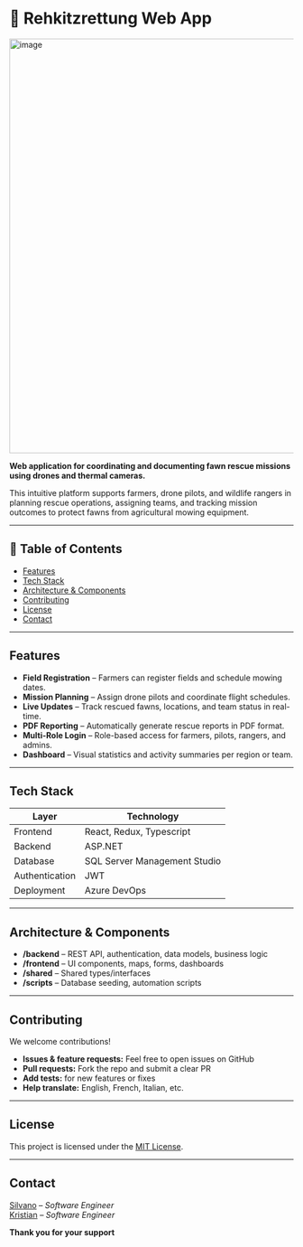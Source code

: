# 🦌 Rehkitzrettung Web App

<img width="1413" height="734" alt="image" src="https://github.com/user-attachments/assets/d46180b6-fe17-45cc-86be-b096f799fd8b" />

**Web application for coordinating and documenting fawn rescue missions using drones and thermal cameras.**

This intuitive platform supports farmers, drone pilots, and wildlife rangers in planning rescue operations, assigning teams, and tracking mission outcomes to protect fawns from agricultural mowing equipment.

---

## 📌 Table of Contents

- [Features](#features)  
- [Tech Stack](#tech-stack)  
- [Architecture & Components](#architecture--components)    
- [Contributing](#contributing)  
- [License](#license)  
- [Contact](#contact)  

---

## Features

- **Field Registration** – Farmers can register fields and schedule mowing dates.  
- **Mission Planning** – Assign drone pilots and coordinate flight schedules.  
- **Live Updates** – Track rescued fawns, locations, and team status in real-time.  
- **PDF Reporting** – Automatically generate rescue reports in PDF format.  
- **Multi-Role Login** – Role-based access for farmers, pilots, rangers, and admins.  
- **Dashboard** – Visual statistics and activity summaries per region or team.

---
## Tech Stack

| Layer        | Technology                          |
|--------------|--------------------------------------|
| Frontend     | React, Redux, Typescript            |
| Backend      | ASP.NET      |
| Database     | SQL Server Management Studio        |
| Authentication | JWT              |
| Deployment   | Azure DevOps      |

---

## Architecture & Components

- **/backend** – REST API, authentication, data models, business logic  
- **/frontend** – UI components, maps, forms, dashboards  
- **/shared** – Shared types/interfaces  
- **/scripts** – Database seeding, automation scripts


---

## Contributing

We welcome contributions!

- **Issues & feature requests:** Feel free to open issues on GitHub  
- **Pull requests:** Fork the repo and submit a clear PR  
- **Add tests:** for new features or fixes  
- **Help translate:** English, French, Italian, etc.

---

## License

This project is licensed under the [MIT License](LICENSE).

---

## Contact

[Silvano](https://github.com/SilvanoMahir)  – *Software Engineer*  
[Kristian](https://github.com/kriskuett)  – *Software Engineer*  

**Thank you for your support**



